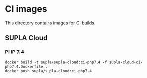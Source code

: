 # CI images

This directory contains images for CI builds.

## SUPLA Cloud

### PHP 7.4

```
docker build -t supla/supla-cloud:ci-php7.4 -f supla-cloud-ci-php7.4.Dockerfile .
docker push supla/supla-cloud:ci-php7.4
```
